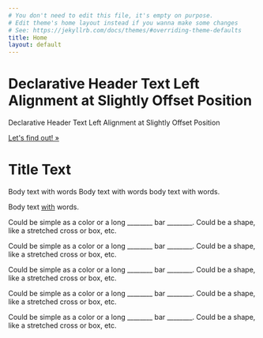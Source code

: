 ```yaml
---
# You don't need to edit this file, it's empty on purpose.
# Edit theme's home layout instead if you wanna make some changes
# See: https://jekyllrb.com/docs/themes/#overriding-theme-defaults
title: Home
layout: default
---
```





<!-- Jumbotron
–––––––––––––––––––––––––––––––––––––––––––––––––– -->

<div class="jumbotron hero-unit">
  <div class="container">
    <h1>Declarative Header Text Left Alignment at Slightly Offset Position</h1>
    <p>Declarative Header Text Left Alignment at Slightly Offset Position</p>
    <a class="btn btn-primary btn-lg" href="#" role="button">Let's find out! &raquo;</a>   
  </div>
</div>

<!-- ––––––––––––––––––––––––––––––––––––––––––––– -->




<!-- Content Section
–––––––––––––––––––––––––––––––––––––––––––––––––– -->

<div class="content-section">
  <div class="container showcase">
    <div class="page-header">
      <h1>Title Text</h1>
    </div>
    <p class="lead">Body text with words Body text with words body text with words.</p>
    <p>Body text <a href="/about">with</a> words.</p>
  </div>
</div>

<!-- ––––––––––––––––––––––––––––––––––––––––––––– -->




<!-- Section Primary BG
––––––––––––––––––––––––––––––––––––––––––––– -->

<div class="layout-section bg-primary">
  <div class="container">
    <p class="text-center">Could be simple as a color or a long ________ bar ________.  Could be a shape, like a stretched cross or box, etc.</p>
  </div>
</div>

<!-- –––––––––––––––––––––––––––––––––––––––– -->




<!-- Section Success BG
––––––––––––––––––––––––––––––––––––––––––––– -->

<div class="layout-section bg-success">
  <div class="container">
    <p class="text-center">Could be simple as a color or a long ________ bar ________.  Could be a shape, like a stretched cross or box, etc.</p>
  </div>
</div>

<!-- –––––––––––––––––––––––––––––––––––––––– -->




<!-- Section Info BG
––––––––––––––––––––––––––––––––––––––––––––– -->

<div class="layout-section bg-info">
  <div class="container">
    <p class="text-center">Could be simple as a color or a long ________ bar ________.  Could be a shape, like a stretched cross or box, etc.</p>
  </div>
</div>

<!-- –––––––––––––––––––––––––––––––––––––––– -->




<!-- Section Warning BG
––––––––––––––––––––––––––––––––––––––––––––– -->

<div class="layout-section bg-warning">
  <div class="container">
    <p class="text-center">Could be simple as a color or a long ________ bar ________.  Could be a shape, like a stretched cross or box, etc.</p>
  </div>
</div>

<!-- –––––––––––––––––––––––––––––––––––––––– -->




<!-- Section Danger BG
––––––––––––––––––––––––––––––––––––––––––––– -->

<div class="layout-section bg-danger">
  <div class="container">
    <p class="text-center">Could be simple as a color or a long ________ bar ________.  Could be a shape, like a stretched cross or box, etc.</p>
  </div>
</div>

<!-- –––––––––––––––––––––––––––––––––––––––– -->
